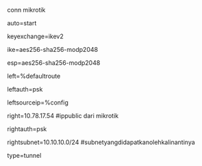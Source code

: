 conn mikrotik

auto=start

keyexchange=ikev2

ike=aes256-sha256-modp2048

esp=aes256-sha256-modp2048

left=%defaultroute

leftauth=psk

leftsourceip=%config

right=10.78.17.54 #ippublic dari mikrotik

rightauth=psk

rightsubnet=10.10.10.0/24 #subnetyangdidapatkanolehkalinantinya

type=tunnel
